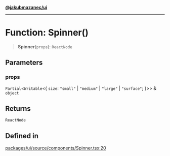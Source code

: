 [**@jakubmazanec/ui**](../README.md)

---

# Function: Spinner()

> **Spinner**(`props`): `ReactNode`

## Parameters

### props

`Partial`\<`Writable`\<\{ `size`: `"small"` \| `"medium"` \| `"large"` \| `"surface"`; \}\>\> &
`object`

## Returns

`ReactNode`

## Defined in

[packages/ui/source/components/Spinner.tsx:20](https://github.com/jakubmazanec/tools/blob/4bb343d3736e4f9f11a014de3241c6054262151e/packages/ui/source/components/Spinner.tsx#L20)
